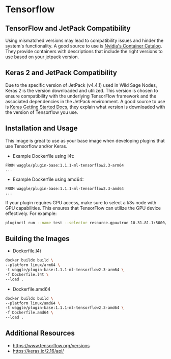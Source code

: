 # Tensorflow

## TensorFlow and JetPack Compatibility

Using mismatched versions may lead to compatibility issues and hinder the system's functionality. A good source to use is [Nvidia's Container Catalog](https://catalog.ngc.nvidia.com/containers). They provide containers with descriptions that include the right versions to use based on your jetpack version.

## Keras 2 and JetPack Compatibility

Due to the specific version of JetPack (v4.4.1) used in Wild Sage Nodes, Keras 2 is the version downloaded and utilized. This version is chosen to ensure compatibility with the underlying TensorFlow framework and the associated dependencies in the JetPack environment. A good source to use is [Keras Getting Started Docs](https://keras.io/getting_started/#compatibility-matrix), they explain what version is downloaded with the version of Tensorflow you use.

## Installation and Usage

This image is great to use as your base image when developing plugins that use Tensorflow and/or Keras. 

- Example Dockerfile using l4t:
```
FROM waggle/plugin-base:1.1.1-ml-tensorflow2.3-arm64
...
```
- Example Dockerfile using amd64:
```
FROM waggle/plugin-base:1.1.1-ml-tensorflow2.3-amd64
...
```

If your plugin requires GPU access, make sure to select a k3s node with GPU capabilities. This ensures that TensorFlow can utilize the GPU device effectively. For example:
```bash
pluginctl run --name test --selector resource.gpu=true 10.31.81.1:5000/local/temp
```
## Building the Images

- Dockerfile.l4t
```bash
docker buildx build \
--platform linux/arm64 \
-t waggle/plugin-base:1.1.1-ml-tensorflow2.3-arm64 \
-f Dockerfile.l4t \
--load .
```

- Dockerfile.amd64
```bash
docker buildx build \
--platform linux/amd64 \
-t waggle/plugin-base:1.1.1-ml-tensorflow2.3-amd64 \
-f Dockerfile.amd64 \
--load .
```

## Additional Resources
- https://www.tensorflow.org/versions
- https://keras.io/2.16/api/
